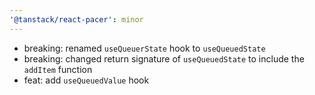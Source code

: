 ```yaml
---
'@tanstack/react-pacer': minor
---
```


- breaking: renamed `useQueuerState` hook to `useQueuedState`
- breaking: changed return signature of `useQueuedState` to include the `addItem` function
- feat: add `useQueuedValue` hook
